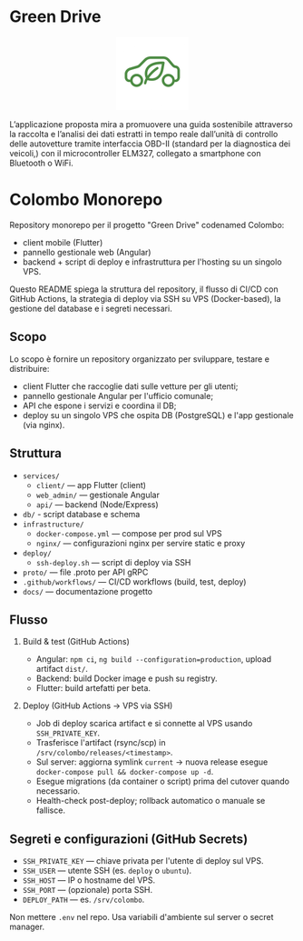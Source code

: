 
# Green Drive

<div align="center">
	<img src="Icon.png" alt="Green Drive Icon" width="128" height="128" />
</div>

L’applicazione proposta mira a promuovere una guida sostenibile attraverso la raccolta e l’analisi dei dati estratti in tempo reale dall’unità di controllo delle autovetture tramite interfaccia OBD-II (standard per la diagnostica dei veicoli,) con il microcontroller ELM327, collegato a smartphone con Bluetooth o WiFi.

# Colombo Monorepo

Repository monorepo per il progetto "Green Drive" codenamed Colombo: 

- client mobile (Flutter)
- pannello gestionale web (Angular) 
- backend + script di deploy e infrastruttura per l'hosting su un singolo VPS.

Questo README spiega la struttura del repository, il flusso di CI/CD con GitHub Actions, la strategia di deploy via SSH su VPS (Docker-based), la gestione del database e i segreti necessari.

## Scopo

Lo scopo è fornire un repository organizzato per sviluppare, testare e distribuire:
- client Flutter che raccoglie dati sulle vetture per gli utenti;
- pannello gestionale Angular per l'ufficio comunale;
- API che espone i servizi e coordina il DB;
- deploy su un singolo VPS che ospita DB (PostgreSQL) e l'app gestionale (via nginx).

## Struttura

- `services/`
	- `client/` — app Flutter (client)
	- `web_admin/` — gestionale Angular
	- `api/` — backend (Node/Express)
- `db/` - script database e schema
- `infrastructure/`
	- `docker-compose.yml` — compose per prod sul VPS
	- `nginx/` — configurazioni nginx per servire static e proxy
- `deploy/`
	- `ssh-deploy.sh` — script di deploy via SSH
- `proto/` — file .proto per API gRPC
- `.github/workflows/` — CI/CD workflows (build, test, deploy)
- `docs/` — documentazione progetto

## Flusso

1. Build & test (GitHub Actions)
	 - Angular: `npm ci`, `ng build --configuration=production`, upload artifact `dist/`.
	 - Backend: build Docker image e push su registry.
	 - Flutter: build artefatti per beta.

2. Deploy (GitHub Actions -> VPS via SSH)
	 - Job di deploy scarica artifact e si connette al VPS usando `SSH_PRIVATE_KEY`.
	 - Trasferisce l'artifact (rsync/scp) in `/srv/colombo/releases/<timestamp>`.
	 - Sul server: aggiorna symlink `current` -> nuova release esegue `docker-compose pull && docker-compose up -d`.
	 - Esegue migrations (da container o script) prima del cutover quando necessario.
	 - Health-check post-deploy; rollback automatico o manuale se fallisce.

## Segreti e configurazioni (GitHub Secrets)

- `SSH_PRIVATE_KEY` — chiave privata per l'utente di deploy sul VPS.
- `SSH_USER` — utente SSH (es. `deploy` o `ubuntu`).
- `SSH_HOST` — IP o hostname del VPS.
- `SSH_PORT` — (opzionale) porta SSH.
- `DEPLOY_PATH` — es. `/srv/colombo`.

Non mettere `.env` nel repo. Usa variabili d'ambiente sul server o secret manager.

